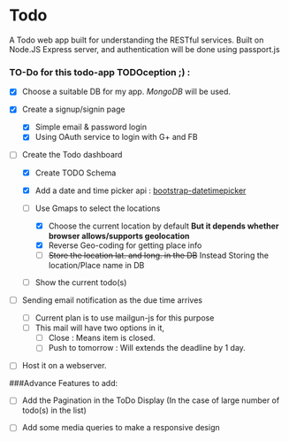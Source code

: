 # Todo

A Todo web app built for understanding the RESTful services. Built on Node.JS Express server, and authentication will be done using passport.js

### TO-Do for this todo-app TODOception ;) : 

- [x] Choose a suitable DB for my app. *MongoDB* will be used.

- [x] Create a signup/signin page
	
	- [x] Simple email & password login
	- [x] Using OAuth service to login with G+ and FB

- [ ] Create the Todo dashboard
	
	- [x] Create TODO Schema

	- [x] Add a date and time picker api : [bootstrap-datetimepicker](https://tarruda.github.io/bootstrap-datetimepicker/)
	
	- [ ] Use Gmaps to select the locations
		- [x] Choose the current location by default **But it depends whether browser allows/supports geolocation**
		- [x] Reverse Geo-coding for getting place info
		- [ ] ~~Store the location lat. and long. in the DB~~ Instead Storing the location/Place name in DB

	- [ ] Show the current todo(s)

- [ ] Sending email notification as the due time arrives
	- [ ] Current plan is to use mailgun-js for this purpose
	- [ ] This mail will have two options in it,
		- [ ] Close : Means item is closed.
		- [ ] Push to tomorrow : Will extends the deadline by 1 day.

- [ ] Host it on a webserver.

###Advance Features to add: 

- [ ] Add the Pagination in the ToDo Display (In the case of large number of todo(s) in the list)

- [ ] Add some media queries to make a responsive design